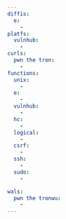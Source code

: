 ```yaml
---
diffis:
  e:
    -
platfs:
  vulnhub:
    -
curls:
  pwn the tron:
    -
functions:
  unix:
    -
  e:
    -
  vulnhub:
    -
  hc:
    -
  logical:
    -
  csrf:
    -
  ssh:
    -
  sudo:
    -

wals:
  pwn the tronwu:
    -
---
```


